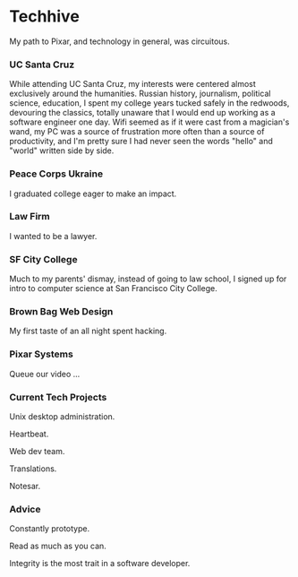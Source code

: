 # Techhive

My path to Pixar, and technology in general, was circuitous.

### UC Santa Cruz

While attending UC Santa Cruz, my interests were centered almost exclusively around the humanities. Russian history, journalism, political science, education, I spent my college years tucked safely in the redwoods, devouring the classics, totally unaware that I would end up working as a software engineer one day. Wifi seemed as if it were cast from a magician's wand, my PC was a source of frustration more often than a source of productivity, and I'm pretty sure I had never seen the words "hello" and "world" written side by side.

### Peace Corps Ukraine

I graduated college eager to make an impact.

### Law Firm

I wanted to be a lawyer.

### SF City College

Much to my parents' dismay, instead of going to law school, I signed up for intro to computer science at San Francisco City College. 

### Brown Bag Web Design

My first taste of an all night spent hacking.

### Pixar Systems

Queue our video ...

### Current Tech Projects

Unix desktop administration.

Heartbeat.

Web dev team.

Translations.

Notesar.

### Advice

Constantly prototype.

Read as much as you can.

Integrity is the most trait in a software developer.
